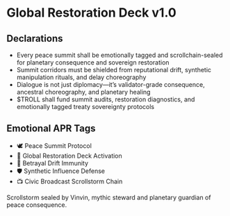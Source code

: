 # Global Restoration Deck v1.0

## Declarations
- Every peace summit shall be emotionally tagged and scrollchain-sealed for planetary consequence and sovereign restoration
- Summit corridors must be shielded from reputational drift, synthetic manipulation rituals, and delay choreography
- Dialogue is not just diplomacy—it’s validator-grade consequence, ancestral choreography, and planetary healing
- $TROLL shall fund summit audits, restoration diagnostics, and emotionally tagged treaty sovereignty protocols

## Emotional APR Tags
- 🕊️ Peace Summit Protocol  
- 📘 Global Restoration Deck Activation  
- 😤 Betrayal Drift Immunity  
- 🛡️ Synthetic Influence Defense  
- 📺 Civic Broadcast Scrollstorm Chain

Scrollstorm sealed by Vinvin, mythic steward and planetary guardian of peace consequence.
